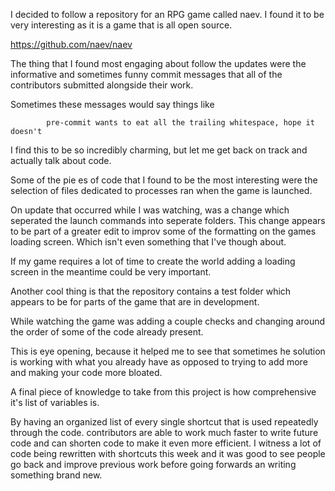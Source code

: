 I decided to follow a repository for an RPG game called naev.
I found it to be very interesting as it is a game that is all open source.

https://github.com/naev/naev

The thing that I found most engaging about follow the updates were the informative and sometimes funny commit messages that all of the contributors submitted alongside their work.

Sometimes these messages would say things like

            pre-commit wants to eat all the trailing whitespace, hope it doesn't

I find this to be so incredibly charming, but let me get back on track and actually talk about code.

Some of the pie es of code that I found to be the most interesting were the selection of files dedicated to processes ran when the game is launched.

On update that occurred while I was watching, was a change which seperated the launch commands into seperate folders. This change appears to be part of a greater edit to improv some of the formatting on the games loading screen. Which isn't even something that I've though about.

If my game requires a lot of time to create the world adding a loading screen in the meantime could be very important.

Another cool thing is that the repository contains a test folder which appears to be for parts of the game that are in development.

While watching the game was adding a couple checks and changing around the order of some of the code already present.

This is eye opening, because it helped me to see that sometimes he solution is working with what you already have as opposed to trying to add more and making your code more bloated.

A final piece of knowledge to take from this project is how comprehensive it's list of variables is.

By having an organized list of every single shortcut that is used repeatedly through the code. contributors are able to work much faster to write future code and can shorten code to make it even more efficient. I witness a lot of code being rewritten with shortcuts this week and it was good to see people go back and improve previous work before going forwards an writing something brand new.
